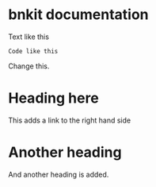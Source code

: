 # bnkit documentation


Text like this

`Code like this`

Change this.


# Heading here

This adds a link to the right hand side

# Another heading

And another heading is added.